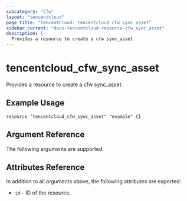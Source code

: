 ```yaml
---
subcategory: "Cfw"
layout: "tencentcloud"
page_title: "TencentCloud: tencentcloud_cfw_sync_asset"
sidebar_current: "docs-tencentcloud-resource-cfw_sync_asset"
description: |-
  Provides a resource to create a cfw sync_asset
---
```


# tencentcloud_cfw_sync_asset

Provides a resource to create a cfw sync_asset

## Example Usage

```hcl
resource "tencentcloud_cfw_sync_asset" "example" {}
```

## Argument Reference

The following arguments are supported:



## Attributes Reference

In addition to all arguments above, the following attributes are exported:

* `id` - ID of the resource.



